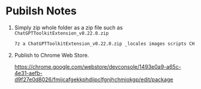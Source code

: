 # Pubilsh Notes

1. Simply zip whole folder as a zip file such as `ChatGPTToolkitExtension_v0.22.0.zip`

    ```sh
    7z a ChatGPTToolkitExtension_v0.22.0.zip _locales images scripts CHANGELOG.md manifest.json README.md
    ```

2. Publish to Chrome Web Store.

    <https://chrome.google.com/webstore/devconsole/1493e0a9-a65c-4e31-aefb-d9f27e0d8026/fmijcafgekkphdijpclfgnjhchmiokgp/edit/package>